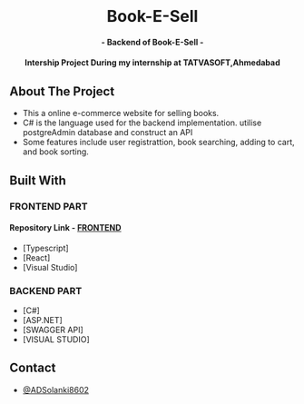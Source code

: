 

<br />
<p align="center">
  <h1 align="center">Book-E-Sell</h1>
  <h4 align="center">- Backend of Book-E-Sell -</h3>
  <h4 align="center">Intership Project During my internship at TATVASOFT,Ahmedabad</h3>
</p>

<!-- ABOUT THE PROJECT -->

## About The Project

- This a online e-commerce website for selling books.
- C# is the language used for the backend implementation. utilise postgreAdmin database and construct an API
- Some features include user registrattion, book searching, adding to cart, and book sorting.

## Built With
### FRONTEND PART
#### Repository Link - [FRONTEND](https://github.com/ADSolanki8602/Book-E-Sell)
- [Typescript]
- [React]
- [Visual Studio]

### BACKEND PART

- [C#]
- [ASP.NET]
- [SWAGGER API]
- [VISUAL STUDIO]
## Contact

- [@ADSolanki8602](https://github.com/ADSolanki8602)

